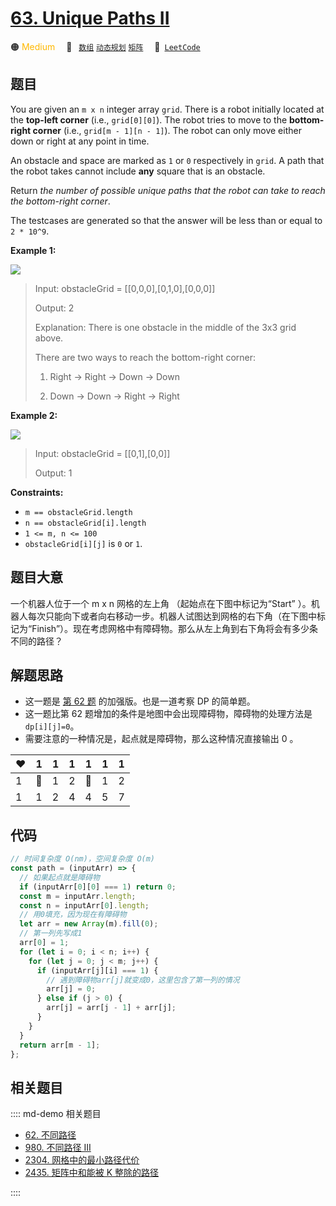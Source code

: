 # [63. Unique Paths II](https://leetcode.com/problems/unique-paths-ii/)

🟠 <font color=#ffb800>Medium</font>&emsp; 🔖&ensp; [`数组`](/leetcode/outline/tag/array.md) [`动态规划`](/leetcode/outline/tag/dynamic-programming.md) [`矩阵`](/leetcode/outline/tag/matrix.md)&emsp; 🔗&ensp;[`LeetCode`](https://leetcode.com/problems/unique-paths-ii/)

## 题目

You are given an `m x n` integer array `grid`. There is a robot initially
located at the **top-left corner** (i.e., `grid[0][0]`). The robot tries to
move to the **bottom-right corner** (i.e., `grid[m - 1][n - 1]`). The robot
can only move either down or right at any point in time.

An obstacle and space are marked as `1` or `0` respectively in `grid`. A path
that the robot takes cannot include **any** square that is an obstacle.

Return _the number of possible unique paths that the robot can take to reach the bottom-right corner_.

The testcases are generated so that the answer will be less than or equal to
`2 * 10^9`.

**Example 1:**

![](https://assets.leetcode.com/uploads/2020/11/04/robot1.jpg)

> Input: obstacleGrid = [[0,0,0],[0,1,0],[0,0,0]]
>
> Output: 2
>
> Explanation: There is one obstacle in the middle of the 3x3 grid above.
>
> There are two ways to reach the bottom-right corner:
>
> 1. Right -> Right -> Down -> Down
>
> 2. Down -> Down -> Right -> Right

**Example 2:**

![](https://assets.leetcode.com/uploads/2020/11/04/robot2.jpg)

> Input: obstacleGrid = [[0,1],[0,0]]
>
> Output: 1

**Constraints:**

- `m == obstacleGrid.length`
- `n == obstacleGrid[i].length`
- `1 <= m, n <= 100`
- `obstacleGrid[i][j]` is `0` or `1`.

## 题目大意

一个机器人位于一个 m x n 网格的左上角 （起始点在下图中标记为“Start” ）。机器人每次只能向下或者向右移动一步。机器人试图达到网格的右下角（在下图中标记为“Finish”）。现在考虑网格中有障碍物。那么从左上角到右下角将会有多少条不同的路径？

## 解题思路

- 这一题是 [第 62 题](./0062.md) 的加强版。也是一道考察 DP 的简单题。
- 这一题比第 62 题增加的条件是地图中会出现障碍物，障碍物的处理方法是 `dp[i][j]=0`。
- 需要注意的一种情况是，起点就是障碍物，那么这种情况直接输出 0 。

| :heart: | 1        | 1   | 1   | 1        | 1   | 1   |
| ------- | -------- | --- | --- | -------- | --- | --- |
| 1       | :hankey: | 1   | 2   | :hankey: | 1   | 2   |
| 1       | 1        | 2   | 4   | 4        | 5   | 7   |

## 代码

```javascript
// 时间复杂度 O(nm)，空间复杂度 O(m)
const path = (inputArr) => {
  // 如果起点就是障碍物
  if (inputArr[0][0] === 1) return 0;
  const m = inputArr.length;
  const n = inputArr[0].length;
  // 用0填充，因为现在有障碍物
  let arr = new Array(m).fill(0);
  // 第一列先写成1
  arr[0] = 1;
  for (let i = 0; i < n; i++) {
    for (let j = 0; j < m; j++) {
      if (inputArr[j][i] === 1) {
        // 遇到障碍物arr[j]就变成0，这里包含了第一列的情况
        arr[j] = 0;
      } else if (j > 0) {
        arr[j] = arr[j - 1] + arr[j];
      }
    }
  }
  return arr[m - 1];
};
```

## 相关题目

:::: md-demo 相关题目

- [62. 不同路径](./0062.md)
- [980. 不同路径 III](https://leetcode.com/problems/unique-paths-iii)
- [2304. 网格中的最小路径代价](https://leetcode.com/problems/minimum-path-cost-in-a-grid)
- [2435. 矩阵中和能被 K 整除的路径](https://leetcode.com/problems/paths-in-matrix-whose-sum-is-divisible-by-k)

::::
